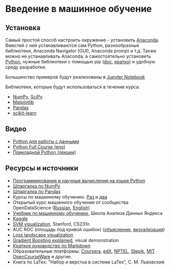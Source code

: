 # Введение в машинное обучение
## Установка
Самый простой способ настроить окружение - установить [Anaconda](https://www.anaconda.com/). Вместей с ней устанавливаются сам Python, разнообразные библиотеки, Anaconda Navigator (GUI), Anaconda prompt и т.д. Также можно не устанавливать Anaconda, а самостоятельно установить [Python](https://www.python.org/downloads/), нужные библиотеки с помощью pip ([doc](https://docs.python.org/3/installing/index.html), [кратко](https://pythonworld.ru/osnovy/pip.html)) и удобную среду разработки.

Большинство примеров будут реализованы в [Jupyter Notebook](https://jupyter.org/)

Библиотеки, которые будут использоваться в течение курса:
- [NumPy](https://numpy.org/), [SciPy](https://scipy.org/)
- [Matplotlib](https://matplotlib.org/)
- [Pandas](https://pandas.pydata.org/)
- [scikit-learn](https://scikit-learn.org/stable/)
## Видео
- [Python для работы с данными](https://youtube.com/playlist?list=PLBRXq5LaddfxQFjzuq5QC05q1ZheGMQo1) 
- [Python Full Course (eng)](https://www.youtube.com/watch?v=XKHEtdqhLK8)
- [Прикладной Python (лекции)](https://www.youtube.com/playlist?list=PLrCZzMib1e9qM62lMXC90SiFy7-1-kAPJ)

## Ресурсы и источники
- [Программирование и научные вычисления на языке Python](https://ru.wikiversity.org/wiki/%D0%9F%D1%80%D0%BE%D0%B3%D1%80%D0%B0%D0%BC%D0%BC%D0%B8%D1%80%D0%BE%D0%B2%D0%B0%D0%BD%D0%B8%D0%B5_%D0%B8_%D0%BD%D0%B0%D1%83%D1%87%D0%BD%D1%8B%D0%B5_%D0%B2%D1%8B%D1%87%D0%B8%D1%81%D0%BB%D0%B5%D0%BD%D0%B8%D1%8F_%D0%BD%D0%B0_%D1%8F%D0%B7%D1%8B%D0%BA%D0%B5_Python)
- [Шпаргалка по NumPy](https://s3.amazonaws.com/assets.datacamp.com/blog_assets/Numpy_Python_Cheat_Sheet.pdf)
- [Шпаргалка по Pandas](https://pandas.pydata.org/Pandas_Cheat_Sheet.pdf)
- Курсы по машинному обучению. [Раз](https://github.com/esokolov/ml-course-hse) и [два](https://github.com/girafe-ai/ml-mipt)
- Открытый курс машинного обучения от сообщества OpenDataScience ([Russian](https://habr.com/ru/company/ods/blog/322626/), [English](https://mlcourse.ai/))
- [Учебник по машинному обучению](https://academy.yandex.ru/handbook/ml), Школа Анализа Данных Яндекса
- [Kaggle](https://www.kaggle.com/)
- [SVM visualization](http://vision.stanford.edu/teaching/cs231n-demos/linear-classify/). Stanford, CS231n
- AUC ROC (площадь под кривой ошибок) ([объяснение](https://alexanderdyakonov.wordpress.com/2017/07/28/auc-roc-%D0%BF%D0%BB%D0%BE%D1%89%D0%B0%D0%B4%D1%8C-%D0%BF%D0%BE%D0%B4-%D0%BA%D1%80%D0%B8%D0%B2%D0%BE%D0%B9-%D0%BE%D1%88%D0%B8%D0%B1%D0%BE%D0%BA/), [визуализация](https://yastatic.net/s3/academy/ml/roc_auc/roc.html))
- [Loss landscape visualization](https://losslandscape.com/)
- [Gradient Boosting explained](http://arogozhnikov.github.io/2016/06/24/gradient_boosting_explained.html), visual demonstration
- [Краткое руководство по Markdown](https://paulradzkov.com/2014/markdown_cheatsheet/)
- Образовательные платформы: [Coursera](https://www.coursera.org/), [edX](https://www.edx.org/), [NPTEL](https://nptel.ac.in/), [Stepik](https://stepik.org/catalog), [MIT OpenCourseWare](https://ocw.mit.edu/courses/audio-video-courses/) и другие.
- Книга по LaTex: "Набор и верстка в системе LaTex", С. М. Львовский

